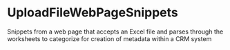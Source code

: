 # UploadFileWebPageSnippets
Snippets from a web page that accepts an Excel file and parses through the worksheets to categorize for creation of metadata within a CRM system
